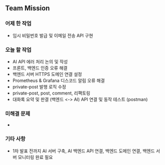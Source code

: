 ## Team Mission

### 어제 한 작업
- 임시 비밀번호 발급 및 이메일 전송 API 구현

### 오늘 할 작업
- AI API 에러 처리 논의 및 작성
- 프론트, 백엔드 인증 오류 해결
- 백엔드 서버 HTTPS 도메인 연결 설정
- Prometheus & Grafana 디스코드 알림 오류 해결
- private-post 발행 로직 수정
- private-post, post, comment, 리팩토링
- 대화록 요약 및 판결 (백엔드 <-> AI) API 연결 및 동작 테스트 (postman)

### 미해결 문제
-

### 기타 사항
- 1차 발표 전까지 AI 서버 구축, AI 백엔드 API 연결, 백엔드 도메인 연결, 백엔드 서버 모니터링 완료 필요

